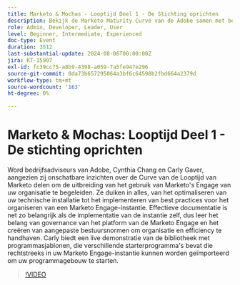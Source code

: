 ```yaml
---
title: Marketo & Mochas - Looptijd Deel 1 - De Stichting oprichten
description: Bekijk de Marketo Maturity Curve van de Adobe samen met bedrijfsadviseurs, Cynthia Chang en Carly Gaver, die inzichten bieden over het optimaliseren van technische instellingen, het implementeren van best practices en het onderhouden van effectieve documentatie en platformgovernance, met een live demonstratie van de bibliotheek met programmasjablonen.
role: Admin, Developer, Leader, User
level: Beginner, Intermediate, Experienced
doc-type: Event
duration: 3512
last-substantial-update: 2024-08-06T00:00:00Z
jira: KT-15907
exl-id: fc39cc75-a8b9-4398-a059-7a5fe947e296
source-git-commit: 8da73b657295864a3bf6c64598b2fbd664a2379d
workflow-type: tm+mt
source-wordcount: '163'
ht-degree: 0%

---
```


# Marketo &amp; Mochas: Looptijd Deel 1 - De stichting oprichten

Word bedrijfsadviseurs van Adobe, Cynthia Chang en Carly Gaver, aangezien zij onschatbare inzichten over de Curve van de Looptijd van Marketo delen om de uitbreiding van het gebruik van Marketo&#39;s Engage van uw organisatie te begeleiden. Ze duiken in alles, van het optimaliseren van uw technische installatie tot het implementeren van best practices voor het organiseren van een Marketo Engage-instantie. Effectieve documentatie is net zo belangrijk als de implementatie van de instantie zelf, dus leer het belang van governance van het platform van de Marketo Engage en het creëren van aangepaste bestuursnormen om organisatie en efficiency te handhaven. Carly biedt een live demonstratie van de bibliotheek met programmasjablonen, die verschillende starterprogramma&#39;s bevat die rechtstreeks in uw Marketo Engage-instantie kunnen worden geïmporteerd om uw programmagebouw te starten.

>[!VIDEO](https://video.tv.adobe.com/v/3432499/?learn=on)
